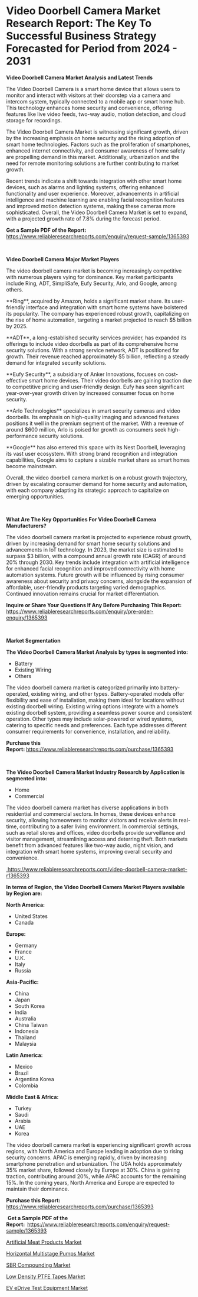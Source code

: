 <p><h1>Video Doorbell Camera Market Research Report: The Key To Successful Business Strategy Forecasted for Period from 2024 - 2031</h1></p><p><strong>Video Doorbell Camera Market Analysis and Latest Trends</strong></p>
<p><p>The Video Doorbell Camera is a smart home device that allows users to monitor and interact with visitors at their doorstep via a camera and intercom system, typically connected to a mobile app or smart home hub. This technology enhances home security and convenience, offering features like live video feeds, two-way audio, motion detection, and cloud storage for recordings.</p><p>The Video Doorbell Camera Market is witnessing significant growth, driven by the increasing emphasis on home security and the rising adoption of smart home technologies. Factors such as the proliferation of smartphones, enhanced internet connectivity, and consumer awareness of home safety are propelling demand in this market. Additionally, urbanization and the need for remote monitoring solutions are further contributing to market growth.</p><p>Recent trends indicate a shift towards integration with other smart home devices, such as alarms and lighting systems, offering enhanced functionality and user experience. Moreover, advancements in artificial intelligence and machine learning are enabling facial recognition features and improved motion detection systems, making these cameras more sophisticated. Overall, the Video Doorbell Camera Market is set to expand, with a projected growth rate of 7.8% during the forecast period.</p></p>
<p><strong>Get a Sample PDF of the Report:&nbsp;</strong> <a href="https://www.reliableresearchreports.com/enquiry/request-sample/1365393?utm_campaign=83&utm_medium=2&utm_source=Github&utm_content=ia&utm_term=02102024&utm_id=video-doorbell-camera">https://www.reliableresearchreports.com/enquiry/request-sample/1365393</a></p>
<p>&nbsp;</p>
<p><strong>Video Doorbell Camera Major Market Players</strong></p>
<p><p>The video doorbell camera market is becoming increasingly competitive with numerous players vying for dominance. Key market participants include Ring, ADT, SimpliSafe, Eufy Security, Arlo, and Google, among others. </p><p>**Ring**, acquired by Amazon, holds a significant market share. Its user-friendly interface and integration with smart home systems have bolstered its popularity. The company has experienced robust growth, capitalizing on the rise of home automation, targeting a market projected to reach $5 billion by 2025.</p><p>**ADT**, a long-established security services provider, has expanded its offerings to include video doorbells as part of its comprehensive home security solutions. With a strong service network, ADT is positioned for growth. Their revenue reached approximately $5 billion, reflecting a steady demand for integrated security solutions.</p><p>**Eufy Security**, a subsidiary of Anker Innovations, focuses on cost-effective smart home devices. Their video doorbells are gaining traction due to competitive pricing and user-friendly design. Eufy has seen significant year-over-year growth driven by increased consumer focus on home security.</p><p>**Arlo Technologies** specializes in smart security cameras and video doorbells. Its emphasis on high-quality imaging and advanced features positions it well in the premium segment of the market. With a revenue of around $600 million, Arlo is poised for growth as consumers seek high-performance security solutions.</p><p>**Google** has also entered this space with its Nest Doorbell, leveraging its vast user ecosystem. With strong brand recognition and integration capabilities, Google aims to capture a sizable market share as smart homes become mainstream.</p><p>Overall, the video doorbell camera market is on a robust growth trajectory, driven by escalating consumer demand for home security and automation, with each company adapting its strategic approach to capitalize on emerging opportunities.</p></p>
<p>&nbsp;</p>
<p><strong>What Are The Key Opportunities For Video Doorbell Camera Manufacturers?</strong></p>
<p><p>The video doorbell camera market is projected to experience robust growth, driven by increasing demand for smart home security solutions and advancements in IoT technology. In 2023, the market size is estimated to surpass $3 billion, with a compound annual growth rate (CAGR) of around 20% through 2030. Key trends include integration with artificial intelligence for enhanced facial recognition and improved connectivity with home automation systems. Future growth will be influenced by rising consumer awareness about security and privacy concerns, alongside the expansion of affordable, user-friendly products targeting varied demographics. Continued innovation remains crucial for market differentiation.</p></p>
<p><strong>Inquire or Share Your Questions If Any Before Purchasing This Report:</strong> <a href="https://www.reliableresearchreports.com/enquiry/pre-order-enquiry/1365393?utm_campaign=83&utm_medium=2&utm_source=Github&utm_content=ia&utm_term=02102024&utm_id=video-doorbell-camera">https://www.reliableresearchreports.com/enquiry/pre-order-enquiry/1365393</a></p>
<p>&nbsp;</p>
<p><strong>Market Segmentation</strong></p>
<p><strong>The Video Doorbell Camera Market Analysis by types is segmented into:</strong></p>
<p><ul><li>Battery</li><li>Existing Wiring</li><li>Others</li></ul></p>
<p><p>The video doorbell camera market is categorized primarily into battery-operated, existing wiring, and other types. Battery-operated models offer flexibility and ease of installation, making them ideal for locations without existing doorbell wiring. Existing wiring options integrate with a home’s existing doorbell system, providing a seamless power source and consistent operation. Other types may include solar-powered or wired systems, catering to specific needs and preferences. Each type addresses different consumer requirements for convenience, installation, and reliability.</p></p>
<p><strong>Purchase this Report:&nbsp;</strong><a href="https://www.reliableresearchreports.com/purchase/1365393?utm_campaign=83&utm_medium=2&utm_source=Github&utm_content=ia&utm_term=02102024&utm_id=video-doorbell-camera">https://www.reliableresearchreports.com/purchase/1365393</a></p>
<p>&nbsp;</p>
<p><strong>The Video Doorbell Camera Market Industry Research by Application is segmented into:</strong></p>
<p><ul><li>Home</li><li>Commercial</li></ul></p>
<p><p>The video doorbell camera market has diverse applications in both residential and commercial sectors. In homes, these devices enhance security, allowing homeowners to monitor visitors and receive alerts in real-time, contributing to a safer living environment. In commercial settings, such as retail stores and offices, video doorbells provide surveillance and visitor management, streamlining access and deterring theft. Both markets benefit from advanced features like two-way audio, night vision, and integration with smart home systems, improving overall security and convenience.</p></p>
<p><a href="https://www.reliableresearchreports.com/video-doorbell-camera-market-r1365393?utm_campaign=83&utm_medium=2&utm_source=Github&utm_content=ia&utm_term=02102024&utm_id=video-doorbell-camera">&nbsp;https://www.reliableresearchreports.com/video-doorbell-camera-market-r1365393</a></p>
<p><strong>In terms of Region, the Video Doorbell Camera Market Players available by Region are:</strong></p>
<p>
    <p> <strong> North America: </strong>
        <ul>
            <li>United States</li>
            <li>Canada</li>
        </ul>
        </p> 
    <p> <strong> Europe: </strong>
        <ul>
            <li>Germany</li>
            <li>France</li>
            <li>U.K.</li>
            <li>Italy</li>
            <li>Russia</li>
        </ul>
        </p> 
    <p> <strong> Asia-Pacific: </strong>
        <ul>
            <li>China</li>
            <li>Japan</li>
            <li>South Korea</li>
            <li>India</li>
            <li>Australia</li>
            <li>China Taiwan</li>
            <li>Indonesia</li>
            <li>Thailand</li>
            <li>Malaysia</li>
        </ul>
        </p> 
    <p> <strong> Latin America: </strong>
        <ul>
            <li>Mexico</li>
            <li>Brazil</li>
            <li>Argentina Korea</li>
            <li>Colombia</li>
        </ul>
        </p> 
    <p> <strong> Middle East & Africa: </strong>
        <ul>
            <li>Turkey</li>
            <li>Saudi</li>
            <li>Arabia</li>
            <li>UAE</li>
            <li>Korea</li>
        </ul>
    </p>
    </p>
<p><p>The video doorbell camera market is experiencing significant growth across regions, with North America and Europe leading in adoption due to rising security concerns. APAC is emerging rapidly, driven by increasing smartphone penetration and urbanization. The USA holds approximately 35% market share, followed closely by Europe at 30%. China is gaining traction, contributing around 20%, while APAC accounts for the remaining 15%. In the coming years, North America and Europe are expected to maintain their dominance.</p></p>
<p><strong>Purchase this Report: </strong><a href="https://www.reliableresearchreports.com/purchase/1365393?utm_campaign=83&utm_medium=2&utm_source=Github&utm_content=ia&utm_term=02102024&utm_id=video-doorbell-camera">https://www.reliableresearchreports.com/purchase/1365393</a></p>
<p>&nbsp;<strong>Get a Sample PDF of the Report:&nbsp;&nbsp;</strong><a href="https://www.reliableresearchreports.com/enquiry/request-sample/1365393?utm_campaign=83&utm_medium=2&utm_source=Github&utm_content=ia&utm_term=02102024&utm_id=video-doorbell-camera">https://www.reliableresearchreports.com/enquiry/request-sample/1365393</a></p>
<p><strong></strong></p>
<p><p><a href="https://www.linkedin.com/pulse/future-trends-global-artificial-meat-products-market-insights-jqp2c?utm_campaign=83&utm_medium=2&utm_source=Github&utm_content=ia&utm_term=02102024&utm_id=video-doorbell-camera">Artificial Meat Products Market</a></p><p><a href="https://github.com/mharielmesa/Market-Research-Report-List-5/blob/main/horizontal-multistage-pumps-market.md?utm_campaign=83&utm_medium=2&utm_source=Github&utm_content=ia&utm_term=02102024&utm_id=video-doorbell-camera">Horizontal Multistage Pumps Market</a></p><p><a href="https://issuu.com/reportprime-2/docs/sbr-compounding-market-size-2030.pp_08e5e6c2e06f8d?utm_campaign=83&utm_medium=2&utm_source=Github&utm_content=ia&utm_term=02102024&utm_id=video-doorbell-camera">SBR Compounding Market</a></p><p><a href="https://issuu.com/reportprime-2/docs/low-density-ptfe-tapes-market-size-_68b72c0defc8b0?utm_campaign=83&utm_medium=2&utm_source=Github&utm_content=ia&utm_term=02102024&utm_id=video-doorbell-camera">Low Density PTFE Tapes Market</a></p><p><a href="https://medium.com/@gregost89076vddcv/global-ev-edrive-test-equipment-market-by-product-type-by-application-by-region-and-companies-f2c6935e9366?utm_campaign=83&utm_medium=2&utm_source=Github&utm_content=ia&utm_term=02102024&utm_id=video-doorbell-camera">EV eDrive Test Equipment Market</a></p></p>
